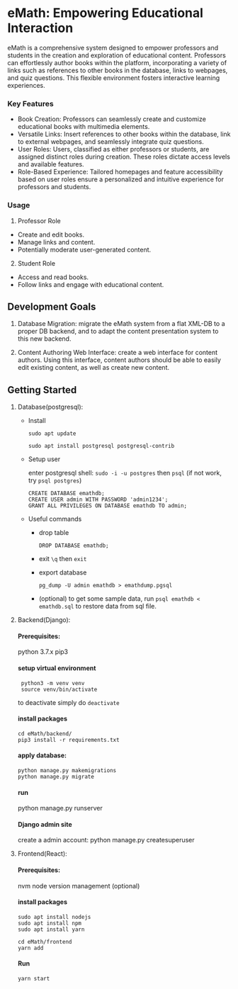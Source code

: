 # eMath: Empowering Educational Interaction

eMath is a comprehensive system designed to empower professors and students in the creation and exploration of educational content. Professors can effortlessly author books within the platform, incorporating a variety of links such as references to other books in the database, links to webpages, and quiz questions. This flexible environment fosters interactive learning experiences.

### Key Features

- Book Creation: Professors can seamlessly create and customize educational books with multimedia elements.
- Versatile Links: Insert references to other books within the database, link to external webpages, and seamlessly integrate quiz questions.
- User Roles: Users, classified as either professors or students, are assigned distinct roles during creation. These roles dictate access levels and available features.
- Role-Based Experience: Tailored homepages and feature accessibility based on user roles ensure a personalized and intuitive experience for professors and students.

### Usage

1. Professor Role

- Create and edit books.
- Manage links and content.
- Potentially moderate user-generated content.

2. Student Role

- Access and read books.
- Follow links and engage with educational content.


## Development Goals

1. Database Migration: migrate the eMath system from a flat XML-DB to a proper DB backend, and to adapt the content presentation system to this new backend.

2. Content Authoring Web Interface: create a web interface for content authors. Using this interface, content authors should be able to easily edit existing content, as well as create new content.

## Getting Started

1. Database(postgresql):

   - Install

     `sudo apt update`

     `sudo apt install postgresql postgresql-contrib`

   - Setup user

     enter postgresql shell: `sudo -i -u postgres` then `psql` (if not work, try `psql postgres`)

     ```
     CREATE DATABASE emathdb;
     CREATE USER admin WITH PASSWORD 'admin1234';
     GRANT ALL PRIVILEGES ON DATABASE emathdb TO admin;
     ```

   - Useful commands

     - drop table

       ```
       DROP DATABASE emathdb;
       ```

     - exit
       `\q` then `exit`

     - export database

       ```
       pg_dump -U admin emathdb > emathdump.pgsql
       ```

     - (optional) to get some sample data,
       run `psql emathdb < emathdb.sql` to restore data from sql file.

2. Backend(Django):

   #### Prerequisites:

   python 3.7.x
   pip3

   #### setup virtual environment

   ```
    python3 -m venv venv
    source venv/bin/activate
   ```

   to deactivate simply do `deactivate`

   #### install packages

   ```
   cd eMath/backend/
   pip3 install -r requirements.txt

   ```

   #### apply database:

   ```
   python manage.py makemigrations
   python manage.py migrate
   ```

   #### run

   python manage.py runserver

   #### Django admin site

   create a admin account:
   python manage.py createsuperuser

3. Frontend(React):

   #### Prerequisites:

   nvm node version management (optional)

   #### install packages

   ```
   sudo apt install nodejs
   sudo apt install npm
   sudo apt install yarn

   cd eMath/frontend
   yarn add
   ```

   #### Run

   ```
   yarn start
   ```
